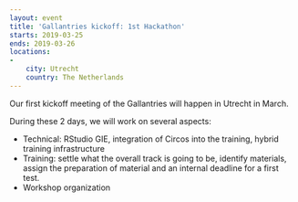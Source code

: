 ```yaml
---
layout: event
title: 'Gallantries kickoff: 1st Hackathon'
starts: 2019-03-25
ends: 2019-03-26
locations:
-
    city: Utrecht
    country: The Netherlands
---
```


Our first kickoff meeting of the Gallantries will happen in Utrecht in March. 

During these 2 days, we will work on several aspects:

- Technical: RStudio GIE, integration of Circos into the training, hybrid training infrastructure
- Training: settle what the overall track is going to be, identify materials, assign the preparation of material and an internal deadline for a first test.
- Workshop organization